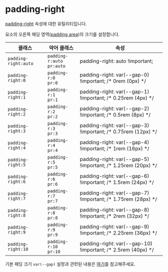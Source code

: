 # padding-right

[padding-right](https://developer.mozilla.org/en-US/docs/Web/CSS/padding-right) 속성에 대한 유틸리티입니다.

요소의 오른쪽 패딩 영역([padding area](https://developer.mozilla.org/en-US/docs/Web/CSS/CSS_box_model/Introduction_to_the_CSS_box_model#padding_area))의 크기를 설정합니다.

<table>
  <thead>
    <tr>
      <th scope="col">클래스</th>
      <th scope="col">약어 클래스</th>
      <th scope="col">속성</th>
    </tr>
  </thead>
  <tbody>
  <tr>
  <td><code>padding-right:auto</code></td>
  <td><code>padding-r:auto</code><br><code>pr:auto</code></td>
  <td><span class="code">padding-right: auto !important;</span></td>
</tr>
<tr>
  <td><code>padding-right:0</code></td>
  <td><code>padding-r:0</code><br><code>pr:0</code></td>
  <td><span class="code">padding-right: var(--gap-0) !important;</span> <span class="c:weak">/* 0rem (0px) */</span></td>
</tr>
<tr>
  <td><code>padding-right:1</code></td>
  <td><code>padding-r:1</code><br><code>pr:1</code></td>
  <td><span class="code">padding-right: var(--gap-1) !important;</span> <span class="c:weak">/* 0.25rem (4px) */</span></td>
</tr>
<tr>
  <td><code>padding-right:2</code></td>
  <td><code>padding-r:2</code><br><code>pr:2</code></td>
  <td><span class="code">padding-right: var(--gap-2) !important;</span> <span class="c:weak">/* 0.5rem (8px) */</span></td>
</tr>
<tr>
  <td><code>padding-right:3</code></td>
  <td><code>padding-r:3</code><br><code>pr:3</code></td>
  <td><span class="code">padding-right: var(--gap-3) !important;</span> <span class="c:weak">/* 0.75rem (12px) */</span></td>
</tr>
<tr>
  <td><code>padding-right:4</code></td>
  <td><code>padding-r:4</code><br><code>pr:4</code></td>
  <td><span class="code">padding-right: var(--gap-4) !important;</span> <span class="c:weak">/* 1rem (16px) */</span></td>
</tr>
<tr>
  <td><code>padding-right:5</code></td>
  <td><code>padding-r:5</code><br><code>pr:5</code></td>
  <td><span class="code">padding-right: var(--gap-5) !important;</span> <span class="c:weak">/* 1.25rem (20px) */</span></td>
</tr>
<tr>
  <td><code>padding-right:6</code></td>
  <td><code>padding-r:6</code><br><code>pr:6</code></td>
  <td><span class="code">padding-right: var(--gap-6) !important;</span> <span class="c:weak">/* 1.5rem (24px) */</span></td>
</tr>
<tr>
  <td><code>padding-right:7</code></td>
  <td><code>padding-r:7</code><br><code>pr:7</code></td>
  <td><span class="code">padding-right: var(--gap-7) !important;</span> <span class="c:weak">/* 1.75rem (28px) */</span></td>
</tr>
<tr>
  <td><code>padding-right:8</code></td>
  <td><code>padding-r:8</code><br><code>pr:8</code></td>
  <td><span class="code">padding-right: var(--gap-8) !important;</span> <span class="c:weak">/* 2rem (32px) */</span></td>
</tr>
<tr>
  <td><code>padding-right:9</code></td>
  <td><code>padding-r:9</code><br><code>pr:9</code></td>
  <td><span class="code">padding-right: var(--gap-9) !important;</span> <span class="c:weak">/* 2.25rem (36px) */</span></td>
</tr>
<tr>
  <td><code>padding-right:10</code></td>
  <td><code>padding-r:10</code><br><code>pr:10</code></td>
  <td><span class="code">padding-right: var(--gap-10) !important;</span> <span class="c:weak">/* 2.5rem (40px) */</span></td>
</tr>

  </tbody>

</table>

기본 패딩 크기 `var(--gap)` 설정과 관련된 내용은 [여기](../../variables/gap.md)를 참고해주세요.
